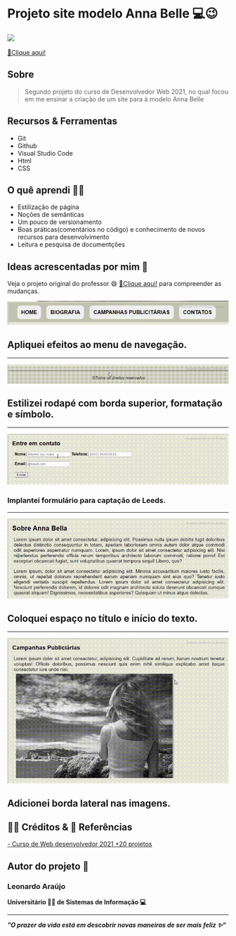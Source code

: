 <h1>Projeto site modelo Anna Belle 💻😉</h1>

<img src="inform/demost.gif" aling="center">

<a href="https://araujoleonardo310.github.io/projeto-anna-bella/">🔗Clique aqui!</a>

## Sobre

>Segundo projeto do curso de Desenvolvedor Web 2021, no qual focou em me ensinar a criação de um site para à modelo Anna Belle

## Recursos & Ferramentas 

* Git<br>
* Github<br>
* Visual Studio Code<br>
* Html<br>
* CSS

## O quê aprendi 🧑‍💻

* Estilização de página<br>
* Noções de semânticas<br>
* Um pouco de versionamento<br>
* Boas práticas(comentários no código) e conhecimento de novos recursos para desenvolvimento 
* Leitura e pesquisa de documentções

## Ideas acrescentadas por mim 🤩

<p>
Veja o projeto original do professor 😄 <a href="https://drive.google.com/file/d/1xShH23ALBsKFKIQ4O5ANDrPx9sE2-o53/view?usp=sharing">🔗Clique aqui!</a> para compreender as mudanças.

</p>
    
<img src="inform/menu.gif">

## Apliquei efeitos ao menu de navegação.

<hr>

<img src="inform/rodape.gif">
 
## Estilizei rodapé com borda superior, formatação e símbolo.

<hr>


<img src="inform/form.gif">

### Implantei formulário para captação de Leeds.

<hr>


<img src="inform/parag.gif">

## Coloquei espaço no título e início do texto.

<hr>

<img src="inform/borda.gif">

## Adicionei borda lateral nas imagens.


## 🐧🖖 Créditos & 🔗 Referências 

[- Curso de Web desenvolvedor 2021 +20 projetos](https://www.udemy.com/share/101WqG2@Pm1KfUtjSVcKdEFLAHJOVBRuSlc=/)

## Autor do projeto 👊

### Leonardo Araújo <br>
**Universitário 🧑‍🎓 de Sistemas de Informação 💻**
<hr>

***"O prazer da vida está em descobrir novas maneiras de ser mais feliz ✨"*** 

